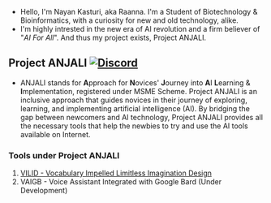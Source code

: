 - Hello, I'm Nayan Kasturi, aka Raanna. I'm a Student of Biotechnology & Bioinformatics, with a curiosity for new and old technology, alike.
- I'm highly intrested in the new era of AI revolution and a firm believer of "_AI For All_". And thus my project exists, Project ANJALI.

## Project ANJALI [![Discord](https://img.shields.io/badge/Discord-%235865F2.svg?style=for-the-badge&logo=discord&logoColor=white)](https://discord.gg/4vJnDPdU34)
- ANJALI stands for **A**pproach for **N**ovices' **J**ourney into **A**I **L**earning & **I**mplementation, registered under MSME Scheme.
Project ANJALI is an inclusive approach that guides novices in their journey of exploring, learning, and implementing artificial intelligence (AI). By bridging the gap between newcomers and AI technology, Project ANJALI provides all the necessary tools that help the newbies to try and use the AI tools available on Internet.

### Tools under Project ANJALI
1. [VILID - Vocabulary Impelled Limitless Imagination Design](https://github.com/RaannaKasturi/VILID)
2. VAIGB - Voice Assistant Integrated with Google Bard (Under Development)

<!---
RaannaKasturi/RaannaKasturi is a ✨ special ✨ repository because its `README.md` (this file) appears on your GitHub profile.
You can click the Preview link to take a look at your changes.
--->
